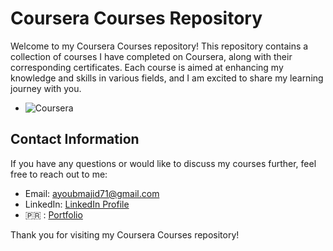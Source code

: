 # Coursera Courses Repository

Welcome to my Coursera Courses repository! This repository contains a collection of courses I have completed on Coursera, along with their corresponding certificates. Each course is aimed at enhancing my knowledge and skills in various fields, and I am excited to share my learning journey with you.

- ![Coursera](https://www.langoly.com/wp-content/uploads/2021/09/coursera-logo.png)

## Contact Information

If you have any questions or would like to discuss my courses further, feel free to reach out to me:

- Email: ayoubmajid71@gmail.com
- LinkedIn: [LinkedIn Profile](https://www.linkedin.com/in/youbista/)
- 🇵🇷  : [Portfolio ](https://ayoubmajid67.github.io/Portfolio/HTML/home.html)

Thank you for visiting my Coursera Courses repository!
